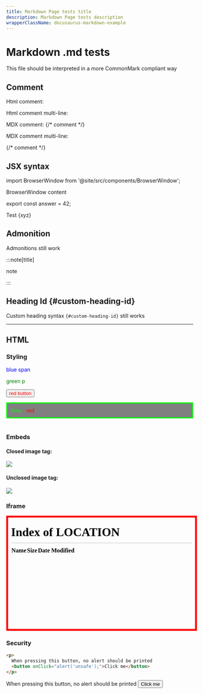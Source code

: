 ```yaml
---
title: Markdown Page tests title
description: Markdown Page tests description
wrapperClassName: docusaurus-markdown-example
---
```


# Markdown .md tests

This file should be interpreted in a more CommonMark compliant way

## Comment

Html comment: <!-- comment -->

Html comment multi-line:

<!--
comment
-->

<!-- prettier-ignore -->
MDX comment: {/* comment */}

MDX comment multi-line:

<!-- prettier-ignore -->
{/*
comment 
*/}

## JSX syntax

import BrowserWindow from '@site/src/components/BrowserWindow';

<BrowserWindow>

BrowserWindow content

</BrowserWindow>

export const answer = 42;

Test {xyz}

## Admonition

Admonitions still work

:::note[title]

note

:::

## Heading Id {#custom-heading-id}

Custom heading syntax `{#custom-heading-id}` still works

---

## HTML

### Styling

<span style="color: blue;">blue span</span>

<p style="color: green;">green p</p>

<button style="color: red;">red button</button>

<div style="border: solid; background-color: grey; color: lime; padding: 10px">
  lime <span style="color: red; margin: 10px;">red</span>
</div>

<br/>

### Embeds

#### Closed image tag:

<img src="/img/docusaurus.png"/>

<br/>

#### Unclosed image tag:

<img src="/img/docusaurus.png">

<br/>

### Iframe

<iframe src="/" style="width: 100%; height: 300px; border: solid red thick;"></iframe>

<br/>

### Security

```md
<p>
  When pressing this button, no alert should be printed
  <button onClick="alert('unsafe');">Click me</button>
</p>
```

<p>
  When pressing this button, no alert should be printed
  <button onClick="alert('unsafe');">Click me</button>
</p>
